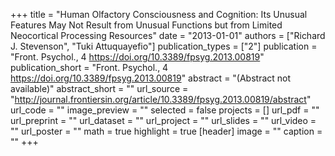 +++
title = "Human Olfactory Consciousness and Cognition: Its Unusual Features May Not Result from Unusual Functions but from Limited Neocortical Processing Resources"
date = "2013-01-01"
authors = ["Richard J. Stevenson", "Tuki Attuquayefio"]
publication_types = ["2"]
publication = "Front. Psychol., 4 https://doi.org/10.3389/fpsyg.2013.00819"
publication_short = "Front. Psychol., 4 https://doi.org/10.3389/fpsyg.2013.00819"
abstract = "(Abstract not available)"
abstract_short = ""
url_source = "http://journal.frontiersin.org/article/10.3389/fpsyg.2013.00819/abstract"
url_code = ""
image_preview = ""
selected = false
projects = []
url_pdf = ""
url_preprint = ""
url_dataset = ""
url_project = ""
url_slides = ""
url_video = ""
url_poster = ""
math = true
highlight = true
[header]
image = ""
caption = ""
+++
